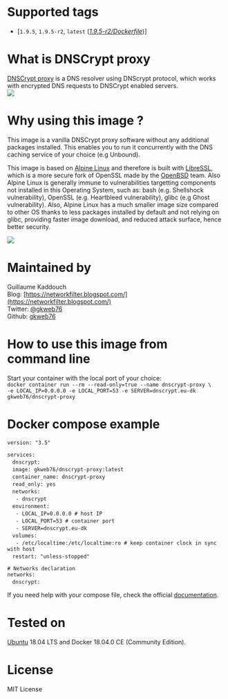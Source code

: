 # Supported tags
-   [`1.9.5`, `1.9.5-r2`, `latest` (*[1.9.5-r2/Dockerfile](https://github.com/gkweb76/dnscrypt-proxy/blob/master/1.9.5-r2/Dockerfile)*)]



# What is DNSCrypt proxy
[DNSCrypt proxy](https://dnscrypt.info/) is a DNS resolver using DNScrypt protocol, which works with encrypted DNS requests to DNSCrypt enabled servers.  
![](https://dnscrypt.info/_nuxt/img/dnscrypt.cd47d19.png)



# Why using this image ?
This image is a vanilla DNSCrypt proxy software without any additional packages installed. This enables you to run it concurrently with the DNS caching service of your choice (e.g Unbound).  

This image is based on [Alpine Linux](https://alpinelinux.org/) and therefore is built with [LibreSSL](https://www.libressl.org/), which is a more secure fork of OpenSSL made by the [OpenBSD](https://www.openbsd.org/) team. Also Alpine Linux is generally immune to vulnerabilities targetting components not installed in this Operating System, such as: bash (e.g. Shellshock vulnerability), OpenSSL (e.g. Heartbleed vulnerability), glibc (e.g Ghost vulnerability). Also, Alpine Linux has a much smaller image size compared to other OS thanks to less packages installed by default and not relying on glibc, providing faster image download, and reduced attack surface, hence better security.

![](https://wiki.alpinelinux.org/w/resources/assets/alogo.png)



# Maintained by
Guillaume Kaddouch  
Blog: [https://networkfilter.blogspot.com/](https://networkfilter.blogspot.com/)  
Twitter: [@gkweb76](https://twitter.com/gkweb76)  
Github: [gkweb76](https://github.com/gkweb76/)  



# How to use this image from command line
Start your container with the local port of your choice:  
`docker container run --rm --read-only=true --name dnscrypt-proxy \`  
`-e LOCAL_IP=0.0.0.0 -e LOCAL_PORT=53 -e SERVER=dnscrypt.eu-dk gkweb76/dnscrypt-proxy`  


# Docker compose example  
`version: "3.5"`  
  
`services:`  
&nbsp;&nbsp;  `dnscrypt:`  
&nbsp;&nbsp;  `image: gkweb76/dnscrypt-proxy:latest`  
&nbsp;&nbsp;  `container_name: dnscrypt-proxy`  
&nbsp;&nbsp;  `read_only: yes`  
&nbsp;&nbsp;  `networks:`  
&nbsp;&nbsp;&nbsp;&nbsp;  `- dnscrypt`  
&nbsp;&nbsp;    `environment:`  
&nbsp;&nbsp;&nbsp;&nbsp;  `- LOCAL_IP=0.0.0.0 # host IP`  
&nbsp;&nbsp;&nbsp;&nbsp;  `- LOCAL_PORT=53 # container port`  
&nbsp;&nbsp;&nbsp;&nbsp;  `- SERVER=dnscrypt.eu-dk`  
&nbsp;&nbsp;    `volumes:`   
&nbsp;&nbsp;&nbsp;&nbsp;      `- /etc/localtime:/etc/localtime:ro # keep container clock in sync with host`  
&nbsp;&nbsp;    `restart: "unless-stopped"`  
  
`# Networks declaration`  
`networks:`  
&nbsp;&nbsp;  `dnscrypt:` 
    
If you need help with your compose file, check the official [documentation](https://docs.docker.com/compose/compose-file/).  


# Tested on

[Ubuntu](https://www.ubuntu.com/) 18.04 LTS and Docker 18.04.0 CE (Community Edition).

# License

MIT License
